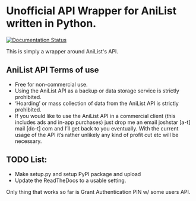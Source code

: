 # Unofficial API Wrapper for AniList written in Python.

[![Documentation Status](https://readthedocs.org/projects/pyanilist/badge/?version=latest)](http://pyanilist.readthedocs.io/en/latest/?badge=latest)

This is simply a wrapper around AniList's API.

## AniList API Terms of use

- Free for non-commercial use.
- Using the AniList API as a backup or data storage service is strictly prohibited.
- ‘Hoarding’ or mass collection of data from the AniList API is strictly prohibited.
- If you would like to use the AniList API in a commercial client (this includes ads and in-app purchases) just drop me an email joshstar [a-t] mail [do-t] com and I’ll get back to you eventually. With the current usage of the API it’s rather unlikely any kind of profit cut etc will be necessary.

## TODO List:

- Make setup.py and setup PyPI package and upload
- Update the ReadTheDocs to a usable setting.

Only thing that works so far is Grant Authentication PIN w/ some users API.
